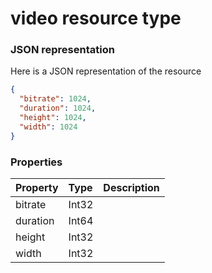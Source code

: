 # video resource type



### JSON representation

Here is a JSON representation of the resource

```json
{
  "bitrate": 1024,
  "duration": 1024,
  "height": 1024,
  "width": 1024
}

```
### Properties
| Property	   | Type	|Description|
|:---------------|:--------|:----------|
|bitrate|Int32||
|duration|Int64||
|height|Int32||
|width|Int32||
<!-- uuid: afe95cfc-0356-4619-97a5-abed9d53dab0\n2015-10-09 15:13:52 UTC -->